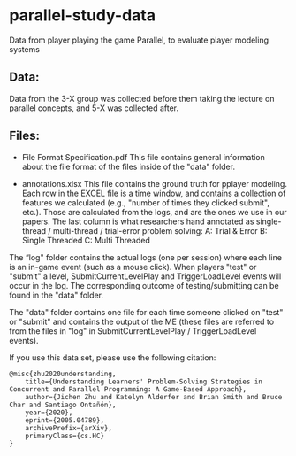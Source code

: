 # parallel-study-data
Data from player playing the game Parallel, to evaluate player modeling systems


## Data: 
Data from the 3-X group was collected before them taking the lecture on parallel concepts, and 5-X was collected after.

## Files: 

- File Format Specification.pdf
This file contains general information about the file format of the files inside of the "data" folder.

- annotations.xlsx 
This file contains the ground truth for pplayer modeling.  Each row in the EXCEL file is a time window, and contains a collection of features we calculated (e.g., "number of times they clicked submit", etc.). Those are calculated from the logs, and are the ones we use in our papers.
The last column is what researchers hand annotated as single-thread / multi-thread / trial-error problem solving: 
A: Trial & Error
B: Single Threaded
C: Multi Threaded

The “log" folder contains the actual logs (one per session) where each line is an in-game event (such as a mouse click). When players "test" or "submit" a level, SubmitCurrentLevelPlay and TriggerLoadLevel events will occur in the log. The corresponding outcome of testing/submitting can be found in the "data" folder.

The "data" folder contains one file for each time someone clicked on "test" or "submit" and contains the output of the ME (these files are referred to from the files in "log" in SubmitCurrentLevelPlay / TriggerLoadLevel events).

If you use this data set, please use the following citation:

```
@misc{zhu2020understanding,
    title={Understanding Learners' Problem-Solving Strategies in Concurrent and Parallel Programming: A Game-Based Approach},
    author={Jichen Zhu and Katelyn Alderfer and Brian Smith and Bruce Char and Santiago Ontañón},
    year={2020},
    eprint={2005.04789},
    archivePrefix={arXiv},
    primaryClass={cs.HC}
}
```
